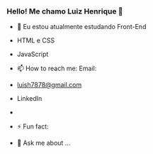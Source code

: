 ### Hello! Me chamo Luiz Henrique 👋

- 🌱 Eu estou atualmente estudando Front-End
- HTML e CSS
- JavaScript

- 📫 How to reach me: 
Email:
- luish7878@gmail.com
- LinkedIn
- 
- ⚡ Fun fact: 
- 💬 Ask me about ...

<!--
**Luiz-nyan/Luiz-nyan** is a ✨ _special_ ✨ repository because its `README.md` (this file) appears on your GitHub profile.

Here are some ideas to get you started:

- 🔭 I’m currently working on ...
- 🌱 I’m currently learning ...
- 👯 I’m looking to collaborate on ...
- 🤔 I’m looking for help with ...
- 💬 Ask me about ...
- 📫 How to reach me: ...
- 😄 Pronouns: ...
- ⚡ Fun fact: ...
-->
